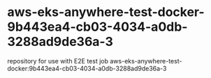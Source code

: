 # aws-eks-anywhere-test-docker-9b443ea4-cb03-4034-a0db-3288ad9de36a-3
repository for use with E2E test job aws-eks-anywhere-test-docker:9b443ea4-cb03-4034-a0db-3288ad9de36a-3
